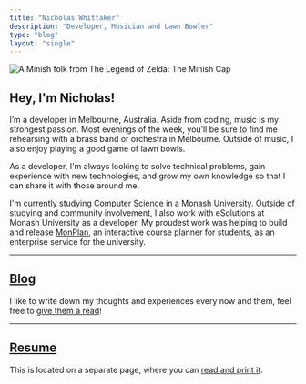 ```yaml
---
title: "Nicholas Whittaker"
description: "Developer, Musician and Lawn Bowler"
type: "blog"
layout: "single"
---
```


<span class='profile-image'>![A Minish folk from The Legend of Zelda: The Minish Cap](/media/nicholas.png)</span>

## Hey, I'm Nicholas!

I’m a developer in Melbourne, Australia. Aside from coding, music is my strongest passion. Most evenings of the week, you’ll be sure to find me rehearsing with a brass band or orchestra in Melbourne. Outside of music, I also enjoy playing a good game of lawn bowls.

As a developer, I'm always looking to solve technical problems, gain experience with new technologies, and grow my own knowledge so that I can share it with those around me.

I'm currently studying Computer Science in a Monash University. Outside of studying and community involvement, I also work with eSolutions at Monash University as a developer. My proudest work was helping to build and release [MonPlan](https://monplan.apps.monash.edu/), an interactive course planner for students, as an enterprise service for the university.

---

## [Blog](/blog/)

I like to write down my thoughts and experiences every now and them, feel free to [give them a read](/blog/)!

---

## [Resume](/resume/)

This is located on a separate page, where you can [read and print it](/resume/).
